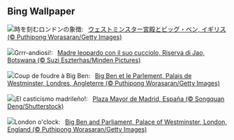 ## Bing Wallpaper
![](https://www.bing.com/th?id=OHR.LondonParliament_JA-JP1032400760_UHD.jpg&w=1000)時を刻むロンドンの象徴:&nbsp;&ensp;[ウェストミンスター宮殿とビッグ・ベン, イギリス (© Puthipong Worasaran/Getty Images)](https://www.bing.com/th?id=OHR.LondonParliament_JA-JP1032400760_UHD.jpg)
<br><br/>
![](https://www.bing.com/th?id=OHR.LeopardMother_IT-IT3189476011_UHD.jpg&w=1000)Grrr-andiosi!:&nbsp;&ensp;[Madre leopardo con il suo cucciolo, Riserva di Jao, Botswana (© Suzi Eszterhas/Minden Pictures)](https://www.bing.com/th?id=OHR.LeopardMother_IT-IT3189476011_UHD.jpg)
<br><br/>
![](https://www.bing.com/th?id=OHR.LondonParliament_FR-FR8667949776_UHD.jpg&w=1000)Coup de foudre à Big Ben:&nbsp;&ensp;[Big Ben et le Parlement, Palais de Westminster, Londres, Angleterre (© Puthipong Worasaran/Getty Images)](https://www.bing.com/th?id=OHR.LondonParliament_FR-FR8667949776_UHD.jpg)
<br><br/>
![](https://www.bing.com/th?id=OHR.SanIsidroMadrid_ES-ES1627425280_UHD.jpg&w=1000)¡El casticismo madrileño!:&nbsp;&ensp;[Plaza Mayor de Madrid, España (© Songquan Deng/Shutterstock)](https://www.bing.com/th?id=OHR.SanIsidroMadrid_ES-ES1627425280_UHD.jpg)
<br><br/>
![](https://www.bing.com/th?id=OHR.LondonParliament_EN-GB2684954699_UHD.jpg&w=1000)London o'clock:&nbsp;&ensp;[Big Ben and Parliament, Palace of Westminster, London, England (© Puthipong Worasaran/Getty Images)](https://www.bing.com/th?id=OHR.LondonParliament_EN-GB2684954699_UHD.jpg)
<br><br/>
